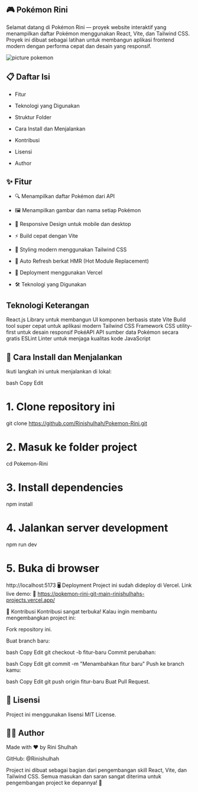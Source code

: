 ## 🎮 Pokémon Rini
Selamat datang di Pokémon Rini — proyek website interaktif yang menampilkan daftar Pokémon menggunakan React, Vite, dan Tailwind CSS.
Proyek ini dibuat sebagai latihan untuk membangun aplikasi frontend modern dengan performa cepat dan desain yang responsif.

![picture pokemon](https://github.com/user-attachments/assets/d758f589-bbe2-4ba2-9df5-a54f7c61a88e)



## 📋 Daftar Isi
- Fitur

- Teknologi yang Digunakan

- Struktur Folder



- Cara Install dan Menjalankan

- Kontribusi

- Lisensi

- Author

## ✨ Fitur
- 🔍 Menampilkan daftar Pokémon dari API

- 🖼️ Menampilkan gambar dan nama setiap Pokémon

- 📱 Responsive Design untuk mobile dan desktop

- ⚡ Build cepat dengan Vite

- 🎨 Styling modern menggunakan Tailwind CSS

- 🔄 Auto Refresh berkat HMR (Hot Module Replacement)

- 🚀 Deployment menggunakan Vercel

- 🛠️ Teknologi yang Digunakan

## Teknologi	Keterangan
React.js	 Library untuk membangun UI komponen berbasis state
Vite	 Build tool super cepat untuk aplikasi modern
Tailwind CSS	 Framework CSS utility-first untuk desain responsif
PokéAPI	API  sumber data Pokémon secara gratis
ESLint	 Linter untuk menjaga kualitas kode JavaScript


## 🚀 Cara Install dan Menjalankan
Ikuti langkah ini untuk menjalankan di lokal:

bash
Copy
Edit
# 1. Clone repository ini
git clone https://github.com/Rinishulhah/Pokemon-Rini.git

# 2. Masuk ke folder project
cd Pokemon-Rini

# 3. Install dependencies
npm install

# 4. Jalankan server development
npm run dev

# 5. Buka di browser
http://localhost:5173
🖥️ Deployment
Project ini sudah dideploy di Vercel.
Link live demo:
🔗 https://pokemon-rini-git-main-rinishulhahs-projects.vercel.app/

🤝 Kontribusi
Kontribusi sangat terbuka!
Kalau ingin membantu mengembangkan project ini:

Fork repository ini.

Buat branch baru:

bash
Copy
Edit
git checkout -b fitur-baru
Commit perubahan:

bash
Copy
Edit
git commit -m "Menambahkan fitur baru"
Push ke branch kamu:

bash
Copy
Edit
git push origin fitur-baru
Buat Pull Request.

## 📜 Lisensi
Project ini menggunakan lisensi MIT License.

## 👩‍💻 Author
Made with ❤️ by Rini Shulhah

GitHub: @Rinishulhah



Project ini dibuat sebagai bagian dari pengembangan skill React, Vite, dan Tailwind CSS.
Semua masukan dan saran sangat diterima untuk pengembangan project ke depannya! 🚀

